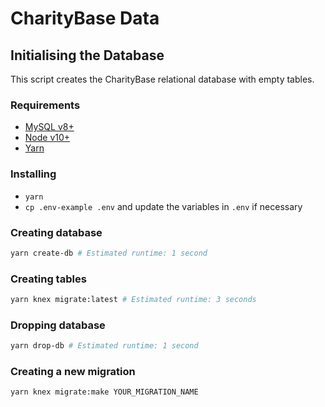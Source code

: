 # CharityBase Data

## Initialising the Database

This script creates the CharityBase relational database with empty tables.

### Requirements

- [MySQL v8+](https://www.mysql.com)
- [Node v10+](https://nodejs.org)
- [Yarn](https://yarnpkg.com)

### Installing

- `yarn`
- `cp .env-example .env` and update the variables in `.env` if necessary

### Creating database

```bash
yarn create-db # Estimated runtime: 1 second
```

### Creating tables

```bash
yarn knex migrate:latest # Estimated runtime: 3 seconds
```

### Dropping database

```bash
yarn drop-db # Estimated runtime: 1 second
```

### Creating a new migration

```bash
yarn knex migrate:make YOUR_MIGRATION_NAME
```
